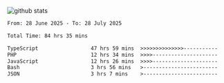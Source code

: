 
![github stats](https://github-readme-stats.vercel.app/api?username=realmahd1&show_icons=true&theme=codeSTACKr&hide_rank=true&count_private=true)

<!--START_SECTION:waka-->

```txt
From: 28 June 2025 - To: 28 July 2025

Total Time: 84 hrs 35 mins

TypeScript                 47 hrs 59 mins  >>>>>>>>>>>>>>-----------   56.73 %
PHP                        12 hrs 34 mins  >>>>---------------------   14.86 %
JavaScript                 12 hrs 26 mins  >>>>---------------------   14.70 %
Bash                       3 hrs 56 mins   >------------------------   04.65 %
JSON                       3 hrs 7 mins    >------------------------   03.70 %
```

<!--END_SECTION:waka-->
